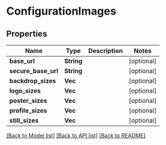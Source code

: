 # ConfigurationImages

## Properties

Name | Type | Description | Notes
------------ | ------------- | ------------- | -------------
**base_url** | **String** |  | [optional] 
**secure_base_url** | **String** |  | [optional] 
**backdrop_sizes** | **Vec<String>** |  | [optional] 
**logo_sizes** | **Vec<String>** |  | [optional] 
**poster_sizes** | **Vec<String>** |  | [optional] 
**profile_sizes** | **Vec<String>** |  | [optional] 
**still_sizes** | **Vec<String>** |  | [optional] 

[[Back to Model list]](../README.md#documentation-for-models) [[Back to API list]](../README.md#documentation-for-api-endpoints) [[Back to README]](../README.md)



